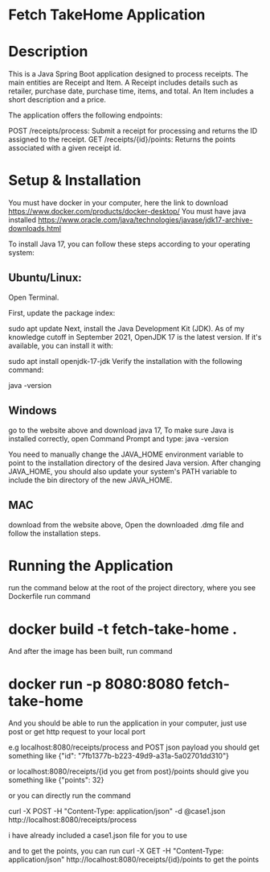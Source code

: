 # Fetch TakeHome Application

# Description
This is a Java Spring Boot application designed to process receipts. The main entities are Receipt and Item. 
A Receipt includes details such as retailer, purchase date, purchase time, items, and total. 
An Item includes a short description and a price.

The application offers the following endpoints:

POST /receipts/process: Submit a receipt for processing and returns the ID assigned to the receipt.
GET /receipts/{id}/points: Returns the points associated with a given receipt id.

# Setup & Installation
You must have docker in your computer, here the link to download https://www.docker.com/products/docker-desktop/
You must have java installed https://www.oracle.com/java/technologies/javase/jdk17-archive-downloads.html



To install Java 17, you can follow these steps according to your operating system:

## Ubuntu/Linux:
Open Terminal.

First, update the package index:

sudo apt update
Next, install the Java Development Kit (JDK). As of my knowledge cutoff in September 2021, OpenJDK 17 is the latest version. If it's available, you can install it with:

sudo apt install openjdk-17-jdk
Verify the installation with the following command:

java -version

## Windows
go to the website above and download java 17, To make sure Java is installed correctly, open Command Prompt and type:
java -version

You need to manually change the JAVA_HOME environment variable to point to the installation directory of the desired Java version. After changing JAVA_HOME, you should also update your system's PATH variable to include the bin directory of the new JAVA_HOME.

## MAC
download from the website above, Open the downloaded .dmg file and follow the installation steps.


# Running the Application
run the command below 
at the root of the project directory, where you see Dockerfile
run command 

# docker build -t fetch-take-home .

And after the image has been built, run command 
# docker run -p 8080:8080 fetch-take-home

And you should be able to run the application in your computer, just use post or get http request to your local port

e.g localhost:8080/receipts/process and POST json payload you should get something like 
{"id": "7fb1377b-b223-49d9-a31a-5a02701dd310"}

or localhost:8080/receipts/{id you get from post}/points should give you something like 
{"points": 32}

or you can directly run the command 

curl -X POST -H "Content-Type: application/json" -d @case1.json http://localhost:8080/receipts/process  

i have already included a case1.json file for you to use

and to get the points, you can run 
curl -X GET -H "Content-Type: application/json" http://localhost:8080/receipts/{id}/points
to get the points




